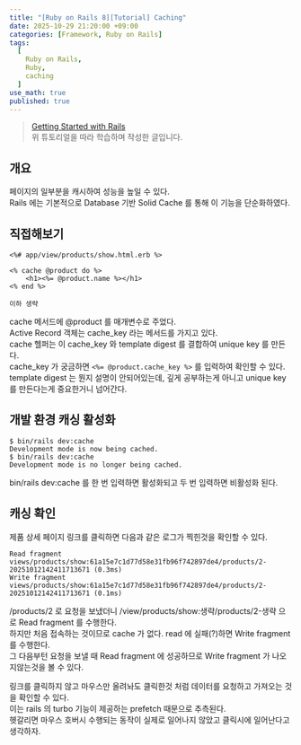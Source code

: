 ```yaml
---
title: "[Ruby on Rails 8][Tutorial] Caching"
date: 2025-10-29 21:20:00 +09:00
categories: [Framework, Ruby on Rails]
tags:
  [
    Ruby on Rails,
    Ruby,
    caching
  ]
use_math: true
published: true
---
```


> [Getting Started with Rails](https://guides.rubyonrails.org/getting_started.html)<br>
위 튜토리얼을 따라 학습하며 작성한 글입니다.

## 개요
페이지의 일부분을 캐시하여 성능을 높일 수 있다.<br>
Rails 에는 기본적으로 Database 기반 Solid Cache 를 통해 이 기능을 단순화하였다.<br>

## 직접해보기
```erb
<%# app/view/products/show.html.erb %>

<% cache @product do %>
    <h1><%= @product.name %></h1>
<% end %>

이하 생략
```

cache 메서드에 @product 를 매개변수로 주었다.<br>
Active Record 객체는 cache_key 라는 메서드를 가지고 있다.<br>
cache 헬퍼는 이 cache_key 와 template digest 를 결합하여 unique key 를 만든다.<br>
cache_key 가 궁금하면 ```<%= @product.cache_key %>``` 를 입력하여 확인할 수 있다.<br>
template digest 는 뭔지 설명이 안되어있는데, 깊게 공부하는게 아니고 unique key 를 만든다는게 중요한거니 넘어간다.<br>

## 개발 환경 캐싱 활성화

```console
$ bin/rails dev:cache
Development mode is now being cached.
$ bin/rails dev:cache
Development mode is no longer being cached.
```

bin/rails dev:cache 를 한 번 입력하면 활성화되고 두 번 입력하면 비활성화 된다.<br>

## 캐싱 확인
제품 상세 페이지 링크를 클릭하면 다음과 같은 로그가 찍힌것을 확인할 수 있다.
```
Read fragment views/products/show:61a15e7c1d77d58e31fb96f742897de4/products/2-20251012142411713671 (0.3ms)
Write fragment views/products/show:61a15e7c1d77d58e31fb96f742897de4/products/2-20251012142411713671 (0.1ms)
```

/products/2 로 요청을 보냈더니 /view/products/show:생략/products/2-생략 으로 Read fragment 를 수행한다.<br>
하지만 처음 접속하는 것이므로 cache 가 없다. read 에 실패(?)하면 Write fragment 를 수행한다.<br>
그 다음부턴 요청을 보낼 때 Read fragment 에 성공하므로 Write fragment 가 나오지않는것을 볼 수 있다.<br>

링크를 클릭하지 않고 마우스만 올려놔도 클릭한것 처럼 데이터를 요청하고 가져오는 것을 확인할 수 있다.<br>
이는 rails 의 turbo 기능이 제공하는 prefetch 때문으로 추측된다.<br>
헷갈리면 마우스 호버시 수행되는 동작이 실제로 일어나지 않았고 클릭시에 일어난다고 생각하자.<br>